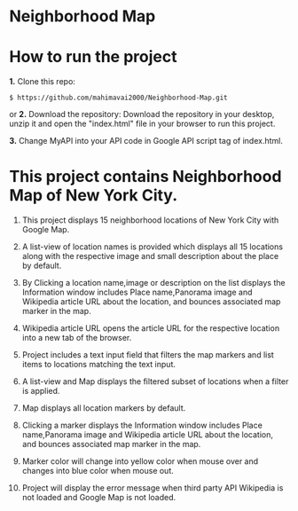 Neighborhood Map
===============================
# How to run the project

  **1.** Clone this repo:

```
$ https://github.com/mahimavai2000/Neighborhood-Map.git
```
or 
**2.** Download the repository:
Download the repository in your desktop, unzip it and open the "index.html" file in your browser to run this project.

**3.** Change MyAPI into your API code in Google API script tag of index.html.

# This project contains Neighborhood Map of New York City.

1. This project displays 15 neighborhood locations of New York City with Google Map.

2. A list-view of location names is provided which displays all 15 locations along with the respective image and small description  about the place by default.

3. By Clicking a location name,image or description on the list displays the Information window includes Place name,Panorama image and Wikipedia article URL about the location, and bounces associated map marker in the map.

4. Wikipedia article URL opens the article URL for the respective location into a new tab of the browser.

5. Project includes a text input field that filters the map markers and list items to locations matching the text input.

6. A list-view and Map displays the filtered subset of locations when a filter is applied.

7. Map displays all location markers by default.

8. Clicking a marker displays the Information window includes Place name,Panorama image and Wikipedia article URL about the location, and bounces associated map marker in the map.

9. Marker color will change into yellow color when mouse over and changes into blue color when mouse out.

10. Project will display the error message when third party API Wikipedia is not loaded and Google Map is not loaded.